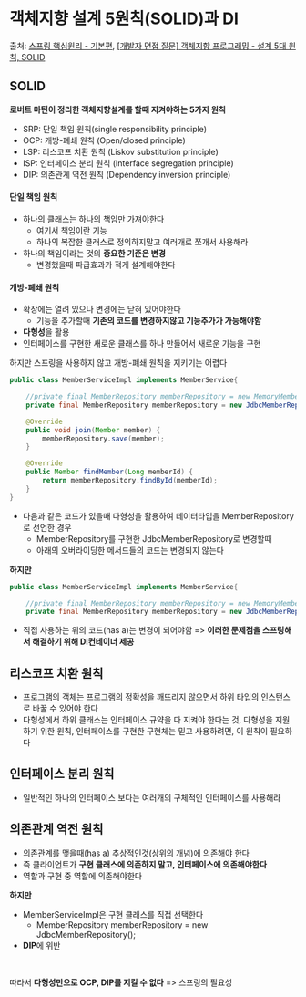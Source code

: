 # 객체지향 설계 5원칙(SOLID)과 DI

출처: [스프링 핵심원리 - 기본편](https://www.inflearn.com/course/%EC%8A%A4%ED%94%84%EB%A7%81-%ED%95%B5%EC%8B%AC-%EC%9B%90%EB%A6%AC-%EA%B8%B0%EB%B3%B8%ED%8E%B8/dashboard),  [[개발자 면접 질문] 객체지향 프로그래밍 - 설계 5대 원칙, SOLID](https://www.youtube.com/watch?v=KO2xdqOZSAs)

## SOLID

 **로버트 마틴이 정리한 객체지향설계를 할때 지켜야하는 5가지 원칙**
 
* SRP: 단일 책임 원칙(single responsibility principle)
* OCP: 개방-폐쇄 원칙 (Open/closed principle)
* LSP: 리스코프 치환 원칙 (Liskov substitution principle)
* ISP: 인터페이스 분리 원칙 (Interface segregation principle)
* DIP: 의존관계 역전 원칙 (Dependency inversion principle)

#### 단일 책임 원칙

* 하나의 클래스는 하나의 책임만 가져야한다
  * 여기서 책임이란 기능
  * 하나의 복잡한 클래스로 정의하지말고 여러개로 쪼개서 사용해라
* 하나의 책임이라는 것의 **중요한 기준은 변경**
  * 변경했을때 파급효과가 적게 설계해야한다

#### 개방-폐쇄 원칙

* 확장에는 열려 있으나 변경에는 닫혀 있어야한다
  * 기능을 추가할때 **기존의 코드를 변경하지않고 기능추가가 가능해야함**
* **다형성**을 활용
* 인터페이스를 구현한 새로운 클래스를 하나 만들어서 새로운 기능을 구현

하지만 스프링을 사용하지 않고 개방-폐쇄 원칙을 지키기는 어렵다

```java
public class MemberServiceImpl implements MemberService{

    //private final MemberRepository memberRepository = new MemoryMemberRepository();
    private final MemberRepository memberRepository = new JdbcMemberRepository();

    @Override
    public void join(Member member) {
        memberRepository.save(member);
    }

    @Override
    public Member findMember(Long memberId) {
        return memberRepository.findById(memberId);
    }
}
```

* 다음과 같은 코드가 있을때 다형성을 활용하여 데이터타입을 MemberRepository로 선언한 경우
  * MemberRepository를 구현한 JdbcMemberRepository로 변경할때
  * 아래의 오버라이딩한 메서드들의 코드는 변경되지 않는다

**하지만**

```java
public class MemberServiceImpl implements MemberService{

    //private final MemberRepository memberRepository = new MemoryMemberRepository();
    private final MemberRepository memberRepository = new JdbcMemberRepository();

```

* 직접 사용하는 위의 코드(has a)는 변경이 되어야함 => **이러한 문제점을 스프링해서 해결하기 위해 DI컨테이너 제공**

## 리스코프 치환 원칙

* 프로그램의 객체는 프로그램의 정확성을 깨뜨리지 않으면서 하위 타입의 인스턴스로 바꿀 수 있어야 한다
* 다형성에서 하위 클래스는 인터페이스 규약을 다 지켜야 한다는 것, 다형성을 지원하기 위한 원칙, 인터페이스를 구현한 구현체는 믿고 사용하려면, 이 원칙이 필요하다

## 인터페이스 분리 원칙

* 일반적인 하나의 인터페이스 보다는 여러개의 구체적인 인터페이스를 사용해라

## 의존관계 역전 원칙

* 의존관계를 맺을때(has a) 추상적인것(상위의 개념)에 의존해야 한다
* 즉 클라이언트가 **구현 클래스에 의존하지 말고, 인터페이스에 의존해야한다**
* 역할과 구현 중 역할에 의존해야한다

**하지만**

* MemberServiceImpl은 구현 클래스를 직접 선택한다
  * MemberRepository memberRepository = new JdbcMemberRepository();
* **DIP**에 위반

<br>

따라서 **다형성만으로 OCP, DIP를 지킬 수 없다** => 스프링의 필요성











